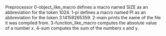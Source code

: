 Preprocessor
0-object_like_macro defines a macro named SIZE as an abbreviation for the token 1024.
1-pi defines a macro named PI as an abbreviation for the token 3.14159265359.
2-main prints the name of the file it was compiled from.
3-function_like_macro computes the absolute value of a number x.
4-sum computes the sum of the numbers x and y.
